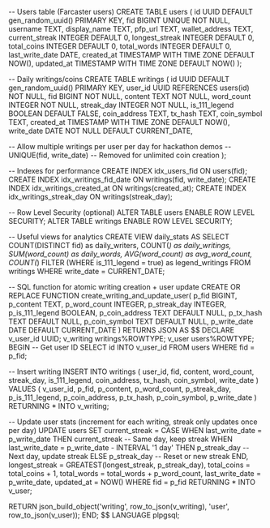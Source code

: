 -- Users table (Farcaster users)
CREATE TABLE users (
  id UUID DEFAULT gen_random_uuid() PRIMARY KEY,
  fid BIGINT UNIQUE NOT NULL,
  username TEXT,
  display_name TEXT,
  pfp_url TEXT,
  wallet_address TEXT,
  current_streak INTEGER DEFAULT 0,
  longest_streak INTEGER DEFAULT 0,
  total_coins INTEGER DEFAULT 0,
  total_words INTEGER DEFAULT 0,
  last_write_date DATE,
  created_at TIMESTAMP WITH TIME ZONE DEFAULT NOW(),
  updated_at TIMESTAMP WITH TIME ZONE DEFAULT NOW()
);

-- Daily writings/coins
CREATE TABLE writings (
  id UUID DEFAULT gen_random_uuid() PRIMARY KEY,
  user_id UUID REFERENCES users(id) NOT NULL,
  fid BIGINT NOT NULL,
  content TEXT NOT NULL,
  word_count INTEGER NOT NULL,
  streak_day INTEGER NOT NULL,
  is_111_legend BOOLEAN DEFAULT FALSE,
  coin_address TEXT,
  tx_hash TEXT,
  coin_symbol TEXT,
  created_at TIMESTAMP WITH TIME ZONE DEFAULT NOW(),
  write_date DATE NOT NULL DEFAULT CURRENT_DATE,
  
  -- Allow multiple writings per user per day for hackathon demos
  -- UNIQUE(fid, write_date) -- Removed for unlimited coin creation
);

-- Indexes for performance
CREATE INDEX idx_users_fid ON users(fid);
CREATE INDEX idx_writings_fid_date ON writings(fid, write_date);
CREATE INDEX idx_writings_created_at ON writings(created_at);
CREATE INDEX idx_writings_streak_day ON writings(streak_day);

-- Row Level Security (optional)
ALTER TABLE users ENABLE ROW LEVEL SECURITY;
ALTER TABLE writings ENABLE ROW LEVEL SECURITY;

-- Useful views for analytics
CREATE VIEW daily_stats AS
SELECT 
  COUNT(DISTINCT fid) as daily_writers,
  COUNT(*) as daily_writings,
  SUM(word_count) as daily_words,
  AVG(word_count) as avg_word_count,
  COUNT(*) FILTER (WHERE is_111_legend = true) as legend_writings
FROM writings 
WHERE write_date = CURRENT_DATE;

-- SQL function for atomic writing creation + user update
CREATE OR REPLACE FUNCTION create_writing_and_update_user(
  p_fid BIGINT,
  p_content TEXT,
  p_word_count INTEGER,
  p_streak_day INTEGER,
  p_is_111_legend BOOLEAN,
  p_coin_address TEXT DEFAULT NULL,
  p_tx_hash TEXT DEFAULT NULL,
  p_coin_symbol TEXT DEFAULT NULL,
  p_write_date DATE DEFAULT CURRENT_DATE
)
RETURNS JSON AS $$
DECLARE
  v_user_id UUID;
  v_writing writings%ROWTYPE;
  v_user users%ROWTYPE;
BEGIN
  -- Get user ID
  SELECT id INTO v_user_id FROM users WHERE fid = p_fid;
  
  -- Insert writing
  INSERT INTO writings (
    user_id, fid, content, word_count, streak_day, 
    is_111_legend, coin_address, tx_hash, coin_symbol, write_date
  ) VALUES (
    v_user_id, p_fid, p_content, p_word_count, p_streak_day,
    p_is_111_legend, p_coin_address, p_tx_hash, p_coin_symbol, p_write_date
  ) RETURNING * INTO v_writing;
  
  -- Update user stats (increment for each writing, streak only updates once per day)
  UPDATE users SET
    current_streak = CASE 
      WHEN last_write_date = p_write_date THEN current_streak  -- Same day, keep streak
      WHEN last_write_date = p_write_date - INTERVAL '1 day' THEN p_streak_day  -- Next day, update streak
      ELSE p_streak_day  -- Reset or new streak
    END,
    longest_streak = GREATEST(longest_streak, p_streak_day),
    total_coins = total_coins + 1,
    total_words = total_words + p_word_count,
    last_write_date = p_write_date,
    updated_at = NOW()
  WHERE fid = p_fid
  RETURNING * INTO v_user;
  
  RETURN json_build_object('writing', row_to_json(v_writing), 'user', row_to_json(v_user));
END;
$$ LANGUAGE plpgsql;